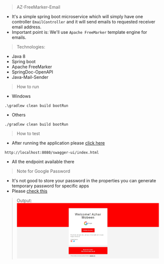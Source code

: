 > AZ-FreeMarker-Email
* It's a simple spring boot microservice which will simply have one controller `EmailController` and it will 
send emails to requested receiver email address.
* Important point is: We'll use `Apache FreeMarker` template engine for emails.

> Technologies:
* Java 8
* Spring boot
* Apache FreeMarker
* SpringDoc-OpenAPI
* Java-Mail-Sender

> How to run
* Windows
```
.\gradlew clean build bootRun
```
* Others
```
./gradlew clean build bootRun
```

> How to test
* After running the application please [click here](http://localhost:8080/swagger-ui/index.html)
```
http://localhost:8080/swagger-ui/index.html
```
* All the endpoint available there

> Note for Google Password
* It's not good to store your password in the properties you can generate temporary password for specific apps
* Please [check this](https://support.google.com/accounts/answer/185833?visit_id=637879398097578861-2133560723&p=InvalidSecondFactor&rd=1)

> Output:
![email](emailScreenShot.jpg)
